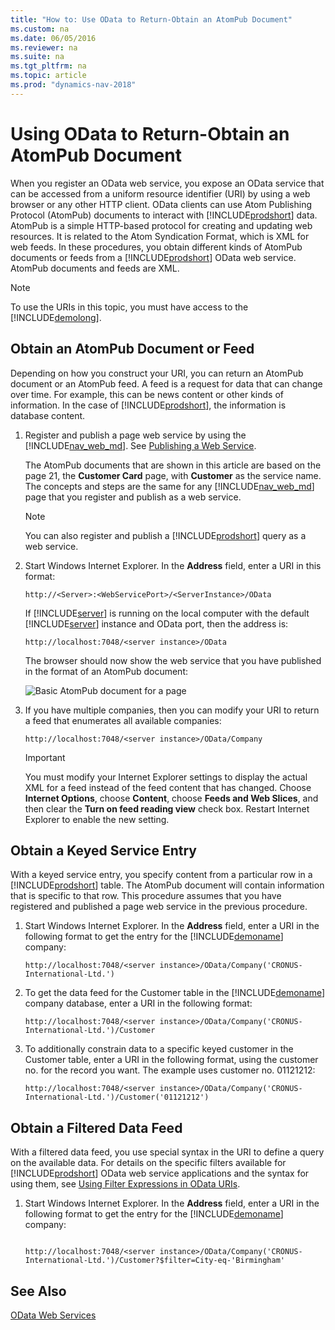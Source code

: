 ```yaml
---
title: "How to: Use OData to Return-Obtain an AtomPub Document"
ms.custom: na
ms.date: 06/05/2016
ms.reviewer: na
ms.suite: na
ms.tgt_pltfrm: na
ms.topic: article
ms.prod: "dynamics-nav-2018"
---
```

# Using OData to Return-Obtain an AtomPub Document
When you register an OData web service, you expose an OData service that can be accessed from a uniform resource identifier \(URI\) by using a web browser or any other HTTP client. OData clients can use Atom Publishing Protocol \(AtomPub\) documents to interact with [!INCLUDE[prodshort](../developer/includes/prodshort.md)] data. AtomPub is a simple HTTP-based protocol for creating and updating web resources. It is related to the Atom Syndication Format, which is XML for web feeds. In these procedures, you obtain different kinds of AtomPub documents or feeds from a [!INCLUDE[prodshort](../developer/includes/prodshort.md)] OData web service. AtomPub documents and feeds are XML.  
  
> [!NOTE]  
>  To use the URIs in this topic, you must have access to the [!INCLUDE[demolong](../developer/includes/demolong_md.md)].  
  
## Obtain an AtomPub Document or Feed  
 Depending on how you construct your URI, you can return an AtomPub document or an AtomPub feed. A feed is a request for data that can change over time. For example, this can be news content or other kinds of information. In the case of [!INCLUDE[prodshort](../developer/includes/prodshort.md)], the information is database content.  
 
1.  Register and publish a page web service by using the [!INCLUDE[nav_web_md](../developer/includes/nav_web_md.md)]. See [Publishing a Web Service](publish-web-service.md).

    The AtomPub documents that are shown in this article are based on the page 21, the **Customer Card** page, with **Customer** as the service name. The concepts and steps are the same for any [!INCLUDE[nav_web_md](../developer/includes/nav_web_md.md)] page that you register and publish as a web service.  
  
    > [!NOTE]  
    >  You can also register and publish a [!INCLUDE[prodshort](../developer/includes/prodshort.md)] query as a web service.  
  
2.  Start Windows Internet Explorer. In the **Address** field, enter a URI in this format:  
  
    ```  
    http://<Server>:<WebServicePort>/<ServerInstance>/OData  
    ```  
  
     If [!INCLUDE[server](../developer/includes/server.md)] is running on the local computer with the default [!INCLUDE[server](../developer/includes/server.md)] instance and OData port, then the address is:  
  
    ```  
    http://localhost:7048/<server instance>/OData  
    ```  
  
     The browser should now show the web service that you have published in the format of an AtomPub document:  
  
     ![Basic AtomPub document for a page](media/BasAtomPub.JPG "BasAtomPub")  
  
3.  If you have multiple companies, then you can modify your URI to return a feed that enumerates all available companies:  
  
    ```  
    http://localhost:7048/<server instance>/OData/Company  
    ```  
  
    > [!IMPORTANT]  
    >  You must modify your Internet Explorer settings to display the actual XML for a feed instead of the feed content that has changed. Choose **Internet Options**, choose **Content**, choose **Feeds and Web Slices**, and then clear the **Turn on feed reading view** check box. Restart Internet Explorer to enable the new setting.  
  
## Obtain a Keyed Service Entry  
 With a keyed service entry, you specify content from a particular row in a [!INCLUDE[prodshort](../developer/includes/prodshort.md)] table. The AtomPub document will contain information that is specific to that row. This procedure assumes that you have registered and published a page web service in the previous procedure.  
  
  
1.  Start Windows Internet Explorer. In the **Address** field, enter a URI in the following format to get the entry for the [!INCLUDE[demoname](../developer/includes/demoname_md.md)] company:  
  
    ```  
    http://localhost:7048/<server instance>/OData/Company('CRONUS-International-Ltd.')  
    ```  
  
2.  To get the data feed for the Customer table in the [!INCLUDE[demoname](../developer/includes/demoname_md.md)] company database, enter a URI in the following format:  
  
    ```  
    http://localhost:7048/<server instance>/OData/Company('CRONUS-International-Ltd.')/Customer  
    ```  
  
3.  To additionally constrain data to a specific keyed customer in the Customer table, enter a URI in the following format, using the customer no. for the record you want. The example uses customer no. 01121212:  
  
    ```  
    http://localhost:7048/<server instance>/OData/Company('CRONUS-International-Ltd.')/Customer('01121212')  
    ```  
  
## Obtain a Filtered Data Feed  
 With a filtered data feed, you use special syntax in the URI to define a query on the available data. For details on the specific filters available for [!INCLUDE[prodshort](../developer/includes/prodshort.md)] OData web service applications and the syntax for using them, see [Using Filter Expressions in OData URIs](Use-Filter-Expressions-in-OData-URIs.md).  
 
  
1.  Start Windows Internet Explorer. In the **Address** field, enter a URI in the following format to get the entry for the [!INCLUDE[demoname](../developer/includes/demoname_md.md)] company:  
  
    ```  
  
    http://localhost:7048/<server instance>/OData/Company('CRONUS-International-Ltd.')/Customer?$filter=City-eq-'Birmingham'  
    ```  
  
## See Also  
 [OData Web Services](OData-Web-Services.md)